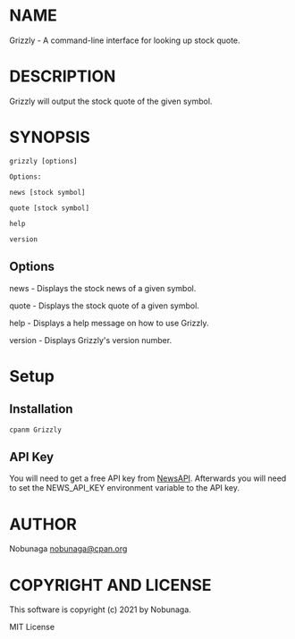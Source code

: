 # NAME

Grizzly - A command-line interface for looking up stock quote.

# DESCRIPTION

Grizzly will output the stock quote of the given symbol.

# SYNOPSIS

    grizzly [options]

    Options:

    news [stock symbol]

    quote [stock symbol]

    help

    version

## Options

news - Displays the stock news of a given symbol.

quote - Displays the stock quote of a given symbol.

help - Displays a help message on how to use Grizzly.

version - Displays Grizzly's version number.

# Setup

## Installation

    cpanm Grizzly

## API Key

You will need to get a free API key from [NewsAPI](https://newsapi.org/). Afterwards you will need to set the NEWS\_API\_KEY environment variable to the API key.

# AUTHOR

Nobunaga <nobunaga@cpan.org>

# COPYRIGHT AND LICENSE

This software is copyright (c) 2021 by Nobunaga.

MIT License
